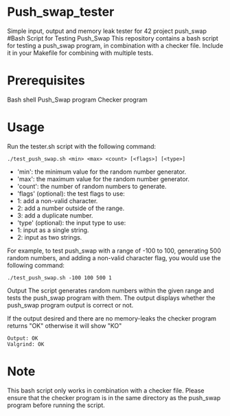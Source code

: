 # Push_swap_tester
Simple input, output and memory leak tester for 42 project push_swap
#Bash Script for Testing Push_Swap
This repository contains a bash script for testing a push_swap program, in combination with a checker file.
Include it in your Makefile for combining with multiple tests.

# Prerequisites
Bash shell
Push_Swap program
Checker program

# Usage
Run the tester.sh script with the following command:

```
./test_push_swap.sh <min> <max> <count> [<flags>] [<type>]
```
* 'min': the minimum value for the random number generator.
* 'max': the maximum value for the random number generator.
* 'count': the number of random numbers to generate.
* 'flags' (optional): the test flags to use:
* 1: add a non-valid character.
* 2: add a number outside of the range.
* 3: add a duplicate number.
* 'type' (optional): the input type to use:
* 1: input as a single string.
* 2: input as two strings.

For example, to test push_swap with a range of -100 to 100, generating 500 random numbers, and adding a non-valid character flag, you would use the following command:

```
./test_push_swap.sh -100 100 500 1
```
Output
The script generates random numbers within the given range and tests the push_swap program with them. The output displays whether the push_swap program output is correct or not.

If the output desired and there are no memory-leaks the checker program returns "OK" otherwise it will show "KO"

```
Output: OK
Valgrind: OK
```

# Note
This bash script only works in combination with a checker file. Please ensure that the checker program is in the same directory as the push_swap program before running the script.

